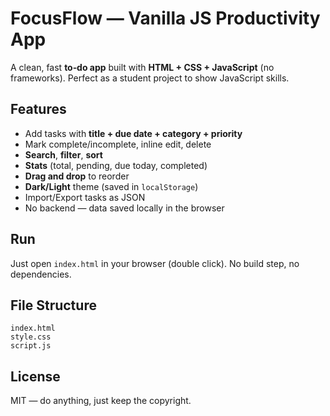 # FocusFlow — Vanilla JS Productivity App

A clean, fast **to‑do app** built with **HTML + CSS + JavaScript** (no frameworks). Perfect as a student project to show JavaScript skills.

## Features
- Add tasks with **title + due date + category + priority**
- Mark complete/incomplete, inline edit, delete
- **Search**, **filter**, **sort**
- **Stats** (total, pending, due today, completed)
- **Drag and drop** to reorder
- **Dark/Light** theme (saved in `localStorage`)
- Import/Export tasks as JSON
- No backend — data saved locally in the browser

## Run
Just open `index.html` in your browser (double click). No build step, no dependencies.

## File Structure
```
index.html
style.css
script.js
```

## License
MIT — do anything, just keep the copyright.
